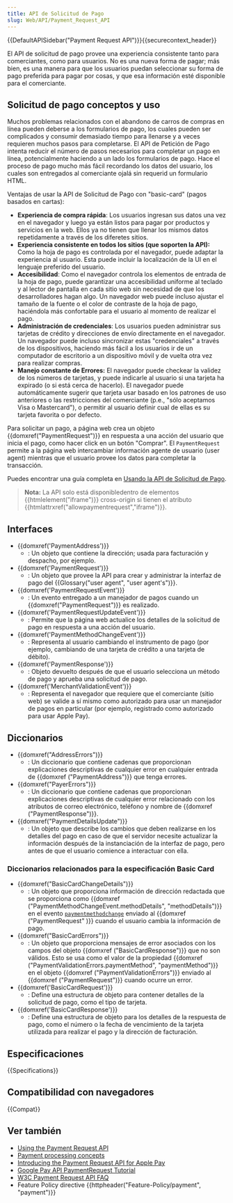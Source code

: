 ```yaml
---
title: API de Solicitud de Pago
slug: Web/API/Payment_Request_API
---
```


{{DefaultAPISidebar("Payment Request API")}}{{securecontext_header}}

El API de solicitud de pago provee una experiencia consistente tanto para comerciantes, como para usuarios. No es una nueva forma de pagar; más bien, es una manera para que los usuarios puedan seleccionar su forma de pago preferida para pagar por cosas, y que esa información esté disponible para el comerciante.

## Solicitud de pago conceptos y uso

Muchos problemas relacionados con el abandono de carros de compras en línea pueden deberse a los formularios de pago, los cuales pueden ser complicados y consumir demasiado tiempo para llenarse y a veces requieren muchos pasos para completarse. El API de Petición de Pago intenta reducir el número de pasos necesarios para completar un pago en línea, potencialmente haciendo a un lado los formularios de pago. Hace el proceso de pago mucho más fácil recordando los datos del usuario, los cuales son entregados al comerciante ojalá sin requerid un formulario HTML.

Ventajas de usar la API de Solicitud de Pago con "basic-card" (pagos basados en cartas):

- **Experiencia de compra rápida**: Los usuarios ingresan sus datos una vez en el navegador y luego ya están listos para pagar por productos y servicios en la web. Ellos ya no tienen que llenar los mismos datos repetidamente a través de los diferetes sitios.
- **Experiencia consistente en todos los sitios (que soporten la API):** Como la hoja de pago es controlada por el navegador, puede adaptar la experiencia al usuario. Esta puede incluir la localización de la UI en el lenguaje preferido del usuario.
- **Accesibilidad**: Como el navegador controla los elementos de entrada de la hoja de pago, puede garantizar una accesibilidad uniforme al teclado y al lector de pantalla en cada sitio web sin necesidad de que los desarrolladores hagan algo. Un navegador web puede incluso ajustar el tamaño de la fuente o el color de contraste de la hoja de pago, haciéndola más confortable para el usuario al momento de realizar el pago.
- **Administración de credenciales**: Los usuarios pueden administrar sus tarjetas de crédito y direcciones de envío directamente en el navegador. Un navegador puede incluso sincronizar estas "credenciales" a través de los dispositivos, haciendo más fácil a los usuarios ir de un computador de escritorio a un dispositivo móvil y de vuelta otra vez para realizar compras.
- **Manejo constante de Errores:** El navegador puede checkear la validez de los números de tarjetas, y puede indicarle al usuario si una tarjeta ha expirado (o si está cerca de hacerlo). El navegador puede automáticamente sugerir que tarjeta usar basado en los patrones de uso anteriores o las restricciones del comerciante (p.e., "sólo aceptamos Visa o Mastercard"), o permitir al usuario definir cual de ellas es su tarjeta favorita o por defecto.

Para solicitar un pago, a página web crea un objeto {{domxref("PaymentRequest")}} en respuesta a una acción del usuario que inicia el pago, como hacer click en un botón "Comprar". El `PaymentRequest` permite a la página web intercambiar información agente de usuario (user agent) mientras que el usuario provee los datos para completar la transacción.

Puedes encontrar una guía completa en [Usando la API de Solicitud de Pago](/es/docs/Web/API/Payment_Request_API/Using_the_Payment_Request_API).

> **Nota:** La API solo está disponibledentro de elementos {{htmlelement("iframe")}} cross-origin si tienen el atributo {{htmlattrxref("allowpaymentrequest","iframe")}}.

## Interfaces

- {{domxref('PaymentAddress')}}
  - : Un objeto que contiene la dirección; usada para facturación y despacho, por ejemplo.
- {{domxref('PaymentRequest')}}
  - : Un objeto que provee la API para crear y administrar la interfaz de pago del {{Glossary("user agent", "user agent's")}}.
- {{domxref('PaymentRequestEvent')}}
  - : Un evento entregado a un manejador de pagos cuando un {{domxref("PaymentRequest")}} es realizado.
- {{domxref('PaymentRequestUpdateEvent')}}
  - : Permite que la página web actualice los detalles de la solicitud de pago en respuesta a una acción del usuario.
- {{domxref('PaymentMethodChangeEvent')}}
  - : Representa al usuario cambiando el instrumento de pago (por ejemplo, cambiando de una tarjeta de crédito a una tarjeta de débito).
- {{domxref('PaymentResponse')}}
  - : Objeto devuelto después de que el usuario selecciona un método de pago y aprueba una solicitud de pago.
- {{domxref('MerchantValidationEvent')}}
  - : Representa el navegador que requiere que el comerciante (sitio web) se valide a sí mismo como autorizado para usar un manejador de pagos en particular (por ejemplo, registrado como autorizado para usar Apple Pay).

<!---->

## Diccionarios

- {{domxref("AddressErrors")}}
  - : Un diccionario que contiene cadenas que proporcionan explicaciones descriptivas de cualquier error en cualquier entrada de {{domxref ("PaymentAddress")}} que tenga errores.
- {{domxref("PayerErrors")}}
  - : Un diccionario que contiene cadenas que proporcionan explicaciones descriptivas de cualquier error relacionado con los atributos de correo electrónico, teléfono y nombre de {{domxref ("PaymentResponse")}}.
- {{domxref("PaymentDetailsUpdate")}}
  - : Un objeto que describe los cambios que deben realizarse en los detalles del pago en caso de que el servidor necesite actualizar la información después de la instanciación de la interfaz de pago, pero antes de que el usuario comience a interactuar con ella.

### Diccionarios relacionados para la especificación Basic Card

- {{domxref("BasicCardChangeDetails")}}
  - : Un objeto que proporciona información de dirección redactada que se proporciona como {{domxref ("PaymentMethodChangeEvent.methodDetails", "methodDetails")}} en el evento [`paymentmethodchange`](/es/docs/Web/Reference/Events/paymentmethodchange) enviado al {{domxref ("PaymentRequest" )}} cuando el usuario cambia la información de pago.
- {{domxref("BasicCardErrors")}}
  - : Un objeto que proporciona mensajes de error asociados con los campos del objeto {{domxref ("BasicCardResponse")}} que no son válidos. Esto se usa como el valor de la propiedad {{domxref ("PaymentValidationErrors.paymentMethod", "paymentMethod")}} en el objeto {{domxref ("PaymentValidationErrors")}} enviado al {{domxref ("PaymentRequest")}} cuando ocurre un error.
- {{domxref('BasicCardRequest')}}
  - : Define una estructura de objeto para contener detalles de la solicitud de pago, como el tipo de tarjeta.
- {{domxref('BasicCardResponse')}}
  - : Define una estructura de objeto para los detalles de la respuesta de pago, como el número o la fecha de vencimiento de la tarjeta utilizada para realizar el pago y la dirección de facturación.

## Especificaciones

{{Specifications}}

## Compatibilidad con navegadores

{{Compat}}

## Ver también

- [Using the Payment Request API](/es/docs/Web/API/Payment_Request_API/Using_the_Payment_Request_API)
- [Payment processing concepts](/es/docs/Web/API/Payment_Request_API/Concepts)
- [Introducing the Payment Request API for Apple Pay](https://webkit.org/blog/8182/introducing-the-payment-request-api-for-apple-pay/)
- [Google Pay API PaymentRequest Tutorial](https://developers.google.com/pay/api/web/guides/paymentrequest/tutorial)
- [W3C Payment Request API FAQ](https://github.com/w3c/payment-request-info/wiki/FAQ)
- Feature Policy directive {{httpheader("Feature-Policy/payment", "payment")}}
